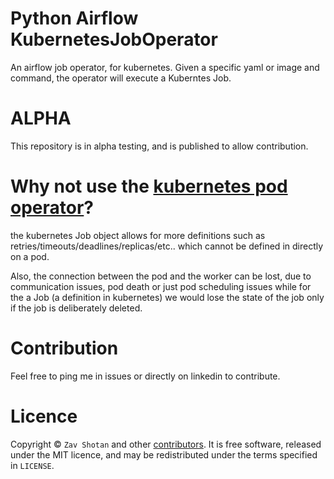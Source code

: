 # Python Airflow KubernetesJobOperator

An airflow job operator, for kubernetes. Given a specific yaml or image and command,
the operator will execute a Kuberntes Job.

# ALPHA
This repository is in alpha testing, and is published
to allow contribution.

# Why not use the [kubernetes pod operator](https://github.com/apache/airflow/blob/master/airflow/contrib/operators/kubernetes_pod_operator.p)?

the kubernetes Job object allows for more definitions such as retries/timeouts/deadlines/replicas/etc.. which cannot be defined in directly on a pod. 

Also, the connection between the pod and the worker can be lost, due to communication issues,
pod death or just pod scheduling issues while for the a Job (a definition in kubernetes)
we would lose the state of the job only if the job is deliberately deleted.

# Contribution
Feel free to ping me in issues or directly on linkedin to contribute.

# Licence

Copyright ©
`Zav Shotan` and other [contributors](https://github.com/LamaAni/postgres-xl-helm/graphs/contributors).
It is free software, released under the MIT licence, and may be redistributed under the terms specified in `LICENSE`.

